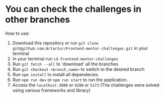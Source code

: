 # You can check the challenges in other branches

How to use:
  1. Download this repository or run `git clone git@github.com:Artartur/Frontend-mentor-challenges.git`  in your terminal
  2. In your terminal run `cd Frontend-mentor-challenges`
  3. Run `git fetch --all` to 'download' all the branches
  4. Run `git checkout <branch_name>` to switch to the desired branch
  5. Run `npm install` to install all dependecies
  6. Run `npm run dev` or `npm run start` to run the application.
  7. Access the `localhost:3000` or `4200` or `5173` (The challenges were solved using various frameworks and library)
